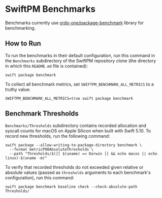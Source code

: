 # SwiftPM Benchmarks

Benchmarks currently use [ordo-one/package-benchmark](https://github.com/ordo-one/package-benchmark) library for
benchmarking.

## How to Run

To run the benchmarks in their default configuration, run this command in the `Benchmarks` subdirectory of the SwiftPM
repository clone (the directory in which this `README.md` file is contained):

```
swift package benchmark
```

To collect all benchmark metrics, set `SWIFTPM_BENCHMARK_ALL_METRICS` to a truthy value:

```
SWIFTPM_BENCHMARK_ALL_METRICS=true swift package benchmark
```

## Benchmark Thresholds

`Benchmarks/Thresholds` subdirectory contains recorded allocation and syscall counts for macOS on Apple Silicon when
built with Swift 5.10. To record new thresholds, run the following command:

```
swift package --allow-writing-to-package-directory benchmark \
  --format metricP90AbsoluteThresholds \
  --path "Thresholds/$([[ $(uname) == Darwin ]] && echo macos || echo linux)-$(uname -m)"
```

To verify that recorded thresholds do not exceeded given relative or absolute values (passed as `thresholds` arguments
to each benchmark's configuration), run this command:

```
swift package benchmark baseline check --check-absolute-path Thresholds/
```

